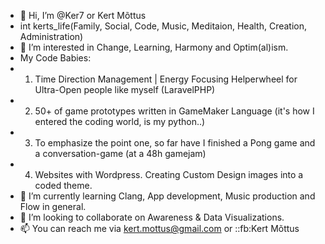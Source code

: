 - 👋 Hi, I’m @Ker7 or Kert Mõttus
- int kerts_life(Family, Social, Code, Music, Meditaion, Health, Creation, Administration)
- 👀 I’m interested in Change, Learning, Harmony and Optim(al)ism.
-    My Code Babies:
-    1) Time Direction Management | Energy Focusing Helperwheel for Ultra-Open people like myself (LaravelPHP)
-    2) 50+ of game prototypes written in GameMaker Language (it's how I entered the coding world, is my python..)
-    3) To emphasize the point one, so far  have I finished a Pong game and a conversation-game (at a 48h gamejam)
-    4) Websites with Wordpress. Creating Custom Design images into a coded theme.
- 🌱 I’m currently learning Clang, App development, Music production and Flow in general.
- 💞️ I’m looking to collaborate on Awareness & Data Visualizations.
- 📫 You can reach me via kert.mottus@gmail.com or ::fb:Kert Mõttus
